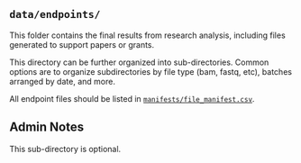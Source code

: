 ## `data/endpoints/`

This folder contains the final results from research analysis, including files generated to support papers or grants. 

This directory can be further organized into sub-directories. Common options are to organize subdirectories by file type (bam, fastq, etc), batches arranged by date, and more.

All endpoint files should be listed in [`manifests/file_manifest.csv`](../manifests/file_manifest.csv).

## Admin Notes

This sub-directory is optional. 
